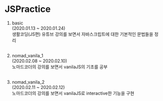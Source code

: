 # JSPractice

1. basic<Br>
(2020.01.13 ~ 2020.01.24)<br>
생활코딩(JS편) 유튜브 강의를 보면서 자바스크립트에 대한 기본적인 문법들을 정리
<Br><Br>

2. nomad_vanila_1<br>
(2020.02.08 ~ 2020.02.10)<br>
노마드코더의 강의를 보면서 vanilaJS의 기초를 공부
<br><br>

3. nomad_vanila_2<br>
(2020.02.11 ~ 2020.02.12)<br>
노마드코더의 강의를 보면서 vanilaJS로 interactive한 기능을 구현


